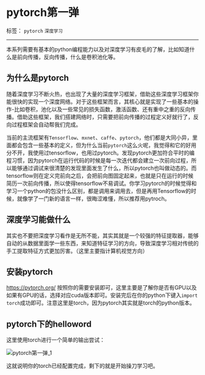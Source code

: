 ﻿# pytorch第一弹

标签： `pytorch` `深度学习`

---
本系列需要有基本的python编程能力以及对深度学习有皮毛的了解，比如知道什么是前向传播，反向传播，什么是卷积池化等。  

## 为什么是pytorch
随着深度学习不断火热，也出现了大量的深度学习框架，借助这些深度学习框架你能很快的实现一个深度网络。对于这些框架而言，其核心就是实现了一些基本的操作-比如卷积，池化以及一些常见的损失函数，激活函数、还有重中之重的反向传播。借助这些框架，我们搭建网络时，只需要把前向传播的过程定义好就行了，反向过程框架会自动帮我们完成。  

当前的主流框架有`Tensorflow`、`mxnet`、`caffe`、`pytorch`，他们都是大同小异，里面都会包含一些基本的定义，但为什么当前`pytorch`这么火呢，我觉得和它的好用分不开，我使用过tensorflow，也用过pytorch。发现pytorch更加符合平时的编程习惯，因为pytorch在运行代码的时候是每一次迭代都会建立一次前向过程，所以能够通过调试来很清楚的发现里面发生了什么，所以pytorch也叫做动态的。而tensorflow则在定义完前向之后，会把前向图固定起来，也就是只在运行的时候简历一次前向传播，所以使得tensorflow不易调试。你学习pytorch的时候觉得和学习一个python的包没什么区别，都是调用来调用去，但是再用Tensorflow的时候，就像学了一门新的语言一样，很晦涩难懂，所以推荐用pytroch。

## 深度学习能做什么  

其实也不要把深度学习看作是无所不能，其实其就是一个较强的特征提取器，能够自动的从数据里面学一些东西，来知道特征学习的方向，导致深度学习相对传统的手工提取特征方式更加厉害。（这里主要指计算机视觉方向）

## 安装pytorch  

https://pytorch.org/ 按照你的需要安装即可，这里主要是了解你是否有GPU以及如果有GPU的话，选择对应cuda版本即可。安装完后在你的python下键入`import torch`成功即可。注意这里是torch，因为pytorch其实就是torch的python版本。

## pytorch下的helloword  

这里使用torch进行一个简单的输出尝试：  


![pytorch第一弹_1](http://wx2.sinaimg.cn/large/005Dd0fOly1g5oxod87o3j309001r748.jpg)  

这就说明你的torch已经配置完成，剩下的就是开始操刀学习吧。  


